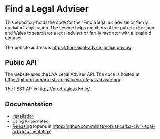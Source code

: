 # Find a Legal Adviser

This repository holds the code for the "Find a legal aid adviser or family mediator" application. The service helps members of the public in England and Wales to search for a legal adviser or family mediator with a legal aid contract.

The website address is https://find-legal-advice.justice.gov.uk/.

## Public API

The website uses the LAA Legal Adviser API. The code is hosted at https://github.com/ministryofjustice/laa-legal-adviser-api.

The REST API is https://prod.laalaa.dsd.io/.

## Documentation

* [Installation](docs/installation.md)
* [Using Kubernetes](docs/kubernetes.md)
* [Releasing](https://github.com/ministryofjustice/laa-civil-legal-aid-documentation/blob/master/releasing/kubernetes.md)
(opens in https://github.com/ministryofjustice/laa-civil-legal-aid-documentation)

